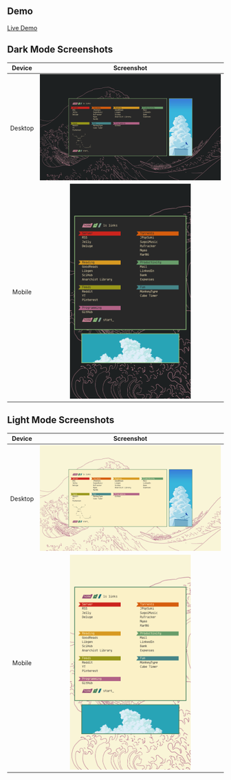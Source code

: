 ## Demo
[Live Demo](http://MarshDeer.github.io/startpage)

## Dark Mode Screenshots
Device|Screenshot
:---:|:---:
Desktop|<img src="scrot/deskscrotdark.png" style="width:600px;">
Mobile|<img src="scrot/phonescrotdark.png" style="height:500px;">

## Light Mode Screenshots
Device|Screenshot
:---:|:---:
Desktop|<img src="scrot/deskscrotlight.png" style="width:600px;">
Mobile|<img src="scrot/phonescrotlight.png" style="height:500px;">
